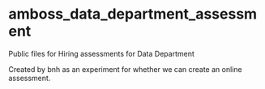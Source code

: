 # amboss_data_department_assessment
Public files for Hiring assessments for Data Department

Created by bnh as an experiment for whether we can create an online assessment.
